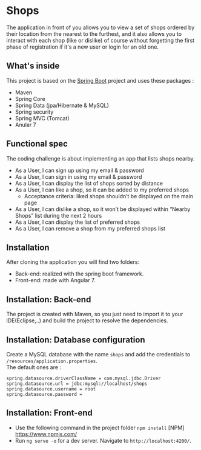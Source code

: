 # Shops

The application in front of you allows you to view a set of shops ordered by their location from the nearest to the furthest, and it also allows you to interact with each shop (like or dislike) of course without forgetting the first phase of registration if it's a new user or login for an old one.

## What's inside 

This project is based on the [Spring Boot](http://projects.spring.io/spring-boot/) project and uses these packages :
- Maven
- Spring Core
- Spring Data (jpa/Hibernate & MySQL)
- Spring security
- Spring MVC (Tomcat)
- Anular 7

## Functional spec

The coding challenge is about implementing an app that lists shops nearby. 

- As a User, I can sign up using my email & password
- As a User, I can sign in using my email & password
- As a User, I can display the list of shops sorted by distance
- As a User, I can like a shop, so it can be added to my preferred shops
  - Acceptance criteria: liked shops shouldn’t be displayed on the main page
- As a User, I can dislike a shop, so it won’t be displayed within “Nearby Shops” list during the next 2 hours
- As a User, I can display the list of preferred shops
- As a User, I can remove a shop from my preferred shops list

## Installation

After cloning the application you will find two folders:
- Back-end: realized with the spring boot framework.
- Front-end: made with Angular 7.

## Installation: Back-end

The project is created with Maven, so you just need to import it to your IDE(Eclipse,..) and build the project to resolve the dependencies.

## Installation: Database configuration 
Create a MySQL database with the name `shops` and add the credentials to `/resources/application.properties`.  
The default ones are :

```
spring.datasource.driverClassName = com.mysql.jdbc.Driver
spring.datasource.url = jdbc:mysql://localhost/shops
spring.datasource.username = root
spring.datasource.password = 
```

## Installation: Front-end
- Use the following command in the project folder `npm install`  [NPM] https://www.npmjs.com/
- Run `ng serve -o` for a dev server. Navigate to `http://localhost:4200/`.

